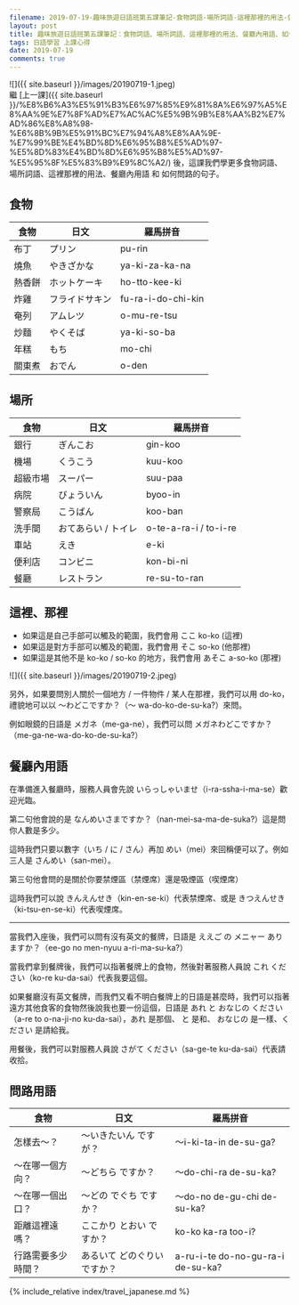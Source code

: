 ```yaml
---
filename: 2019-07-19-趣味旅遊日語班第五課筆記-食物詞語-場所詞語-這裡那裡的用法-餐廳內用語-如何問路.md
layout: post
title: 趣味旅遊日語班第五課筆記：食物詞語、場所詞語、這裡那裡的用法、餐廳內用語、如何問路
tags: 日語學習 上課心得
date: 2019-07-19
comments: true
---
```


![]({{ site.baseurl }}/images/20190719-1.jpeg)  
繼 [上一課]({{ site.baseurl }}/%E8%B6%A3%E5%91%B3%E6%97%85%E9%81%8A%E6%97%A5%E8%AA%9E%E7%8F%AD%E7%AC%AC%E5%9B%9B%E8%AA%B2%E7%AD%86%E8%A8%98-%E6%8B%9B%E5%91%BC%E7%94%A8%E8%AA%9E-%E7%99%BE%E4%BD%8D%E6%95%B8%E5%AD%97-%E5%8D%83%E4%BD%8D%E6%95%B8%E5%AD%97-%E5%95%8F%E5%83%B9%E9%8C%A2/) 後，這課我們學更多食物詞語、場所詞語、這裡那裡的用法、餐廳內用語 和 如何問路的句子。

## 食物

|食物|日文|羅馬拼音|
| --- | --- | --- |
|布丁|プリン|pu-rin|
|燒魚|やきざかな|ya-ki-za-ka-na|
|熱香餅|ホットケーキ|ho-tto-kee-ki|
|炸雞|フライドサキン|fu-ra-i-do-chi-kin|
|奄列|アムレツ|o-mu-re-tsu|
|炒麵|やくそば|ya-ki-so-ba|
|年糕|もち|mo-chi|
|關東煮|おでん|o-den|

## 場所

|食物|日文|羅馬拼音|
| --- | --- | --- |
|銀行|ぎんこお|gin-koo|
|機場|くうこう|kuu-koo|
|超級市場|スーパー|suu-paa|
|病院|びょういん|byoo-in|
|警察局|こうばん|koo-ban|
|洗手間|おてあらい / トイレ|o-te-a-ra-i / to-i-re|
|車站|えき|e-ki|
|便利店|コンビニ|kon-bi-ni|
|餐廳|レストラン|re-su-to-ran|

## 這裡、那裡

* 如果這是自己手部可以觸及的範圍，我們會用 ここ ko-ko (這裡)
* 如果這是對方手部可以觸及的範圍，我們會用 そこ so-ko (他那裡)
* 如果這是其他不是 ko-ko / so-ko 的地方，我們會用 あそこ a-so-ko (那裡)

![]({{ site.baseurl }}/images/20190719-2.jpeg)

另外，如果要問別人關於一個地方 / 一件物件 / 某人在那裡，我們可以用 do-ko，禮貌地可以以 ～わどこですか？（～ wa-do-ko-de-su-ka?）來問。

例如眼鏡的日語是 メガネ（me-ga-ne），我們可以問 メガネわどこですか？（me-ga-ne-wa-do-ko-de-su-ka?）

## 餐廳內用語

在準備進入餐廳時，服務人員會先說 いらっしゃいませ（i-ra-ssha-i-ma-se）歡迎光臨。

第二句他會說的是 なんめいさまですか？（nan-mei-sa-ma-de-suka?）這是問你人數是多少。

這時我們只要以數字（いち / に / さん）再加 めい（mei）來回稱便可以了。例如三人是 さんめい（san-mei）。

第三句他會問的是關於你要禁煙區（禁煙席）還是吸煙區（喫煙席）

這時我們可以說 きんえんせき（kin-en-se-ki）代表禁煙席、或是 きつえんせき（ki-tsu-en-se-ki）代表喫煙席。

---

當我們入座後，我們可以問有沒有英文的餐牌，日語是 ええご の メニャー ありますか？（ee-go no men-nyuu a-ri-ma-su-ka?） 

當我們拿到餐牌後，我們可以指著餐牌上的食物，然後對著服務人員說 これ ください（ko-re ku-da-sai）代表我要這個。

如果餐廳沒有英文餐牌，而我們又看不明白餐牌上的日語是甚麼時，我們可以指著遠方其他食客的食物然後說我也要一份這個，日語是 あれ と おなじの ください（a-re to o-na-ji-no ku-da-sai），あれ 是那個、 と 是和、 おなじの 是一樣、ください 是請給我。

用餐後，我們可以對服務人員說 さがて ください（sa-ge-te ku-da-sai）代表請收拾。

## 問路用語

|食物|日文|羅馬拼音|
| --- | --- | --- |
|怎樣去～？|〜いきたいん ですが？|～i-ki-ta-in de-su-ga?|
|～在哪一個方向？|〜どちら ですか？|～do-chi-ra de-su-ka?|
|～在哪一個出口？|〜どの でぐち ですか？|～do-no de-gu-chi de-su-ka?|
|距離這裡遠嗎？|ここかり とおい ですか？|ko-ko ka-ra too-i?|
|行路需要多少時間？|あるいて どのぐりい ですか？|a-ru-i-te do-no-gu-ra-i de-su-ka?|

{% include_relative index/travel_japanese.md %}